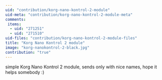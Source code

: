 ```yaml
---
uid: "contribution/korg-nano-kontrol-2-module"
uid-meta: "contribution/korg-nano-kontrol-2-module-meta"
comments: 
 items: 
  - uid: "271251"
  - uid: "271510"
uid-files: "contribution/korg-nano-kontrol-2-module-files"
title: "Korg Nano Kontrol 2 module"
image: "korg-nanokontrol-2-black.jpg"
contribution: "true"
---
```


simple Korg Nano Kontrol 2 module, sends only with nice names, hope it helps somebody :)